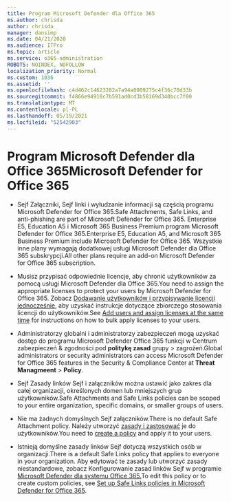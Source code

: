 ```yaml
---
title: Program Microsoft Defender dla Office 365
ms.author: chrisda
author: chrisda
manager: dansimp
ms.date: 04/21/2020
ms.audience: ITPro
ms.topic: article
ms.service: o365-administration
ROBOTS: NOINDEX, NOFOLLOW
localization_priority: Normal
ms.custom: 1036
ms.assetid: ''
ms.openlocfilehash: c4d462c14623282a7a94a0009275c4f36c70d33b
ms.sourcegitcommit: f4866e94918c7b591ad0cd3b58169d340bcc7f00
ms.translationtype: MT
ms.contentlocale: pl-PL
ms.lasthandoff: 05/19/2021
ms.locfileid: "52542903"
---
```

# <a name="microsoft-defender-for-office-365"></a><span data-ttu-id="98ce4-102">Program Microsoft Defender dla Office 365</span><span class="sxs-lookup"><span data-stu-id="98ce4-102">Microsoft Defender for Office 365</span></span>

- <span data-ttu-id="98ce4-103">Sejf Załączniki, Sejf linki i wyłudzanie informacji są częścią programu Microsoft Defender for Office 365.</span><span class="sxs-lookup"><span data-stu-id="98ce4-103">Safe Attachments, Safe Links, and anti-phishing are part of Microsoft Defender for Office 365.</span></span> <span data-ttu-id="98ce4-104">Enterprise E5, Education A5 i Microsoft 365 Business Premium program Microsoft Defender for Office 365.</span><span class="sxs-lookup"><span data-stu-id="98ce4-104">Enterprise E5, Education A5, and Microsoft 365 Business Premium include Microsoft Defender for Office 365.</span></span> <span data-ttu-id="98ce4-105">Wszystkie inne plany wymagają dodatkowej usługi Microsoft Defender dla Office 365 subskrypcji.</span><span class="sxs-lookup"><span data-stu-id="98ce4-105">All other plans require an add-on Microsoft Defender for Office 365 subscription.</span></span>

- <span data-ttu-id="98ce4-106">Musisz przypisać odpowiednie licencje, aby chronić użytkowników za pomocą usługi Microsoft Defender dla Office 365.</span><span class="sxs-lookup"><span data-stu-id="98ce4-106">You need to assign the appropriate licenses to protect your users by Microsoft Defender for Office 365.</span></span> <span data-ttu-id="98ce4-107">Zobacz [Dodawanie użytkowników i przypisywanie licencji jednocześnie,](/microsoft-365/admin/add-users/add-users) aby uzyskać instrukcje dotyczące zbiorczego stosowania licencji do użytkowników.</span><span class="sxs-lookup"><span data-stu-id="98ce4-107">See [Add users and assign licenses at the same time](/microsoft-365/admin/add-users/add-users) for instructions on how to bulk apply licenses to your users.</span></span>

- <span data-ttu-id="98ce4-108">Administratorzy globalni i administratorzy zabezpieczeń mogą uzyskać dostęp do programu Microsoft Defender Office 365 funkcji w Centrum zabezpieczeń & zgodności pod **politykę zasad** grupy \> zagrożeń.</span><span class="sxs-lookup"><span data-stu-id="98ce4-108">Global administrators or security administrators can access Microsoft Defender for Office 365 features in the Security & Compliance Center at **Threat Managmeent** \> **Policy**.</span></span>

- <span data-ttu-id="98ce4-109">Sejf Zasady linków Sejf i załączników można ustawić jako zakres dla całej organizacji, określonych domen lub mniejszych grup użytkowników.</span><span class="sxs-lookup"><span data-stu-id="98ce4-109">Safe Attachments and Safe Links policies can be scoped to your entire organization, specific domains, or smaller groups of users.</span></span>

- <span data-ttu-id="98ce4-110">Nie ma żadnych domyślnych Sejf załączników.</span><span class="sxs-lookup"><span data-stu-id="98ce4-110">There is no default  Safe Attachment policy.</span></span> <span data-ttu-id="98ce4-111">Należy utworzyć [zasady i zastosować](/microsoft-365/security/office-365-security/set-up-atp-safe-attachments-policies) je do użytkowników.</span><span class="sxs-lookup"><span data-stu-id="98ce4-111">You need to [create a policy](/microsoft-365/security/office-365-security/set-up-atp-safe-attachments-policies) and apply it to your users.</span></span>

- <span data-ttu-id="98ce4-112">Istnieją domyślne zasady linków Sejf dotyczą wszystkich osób w organizacji.</span><span class="sxs-lookup"><span data-stu-id="98ce4-112">There is a default Safe Links policy that applies to everyone in your organization.</span></span> <span data-ttu-id="98ce4-113">Aby edytować te zasady lub utworzyć zasady niestandardowe, zobacz Konfigurowanie zasad linków Sejf w programie [Microsoft Defender dla systemu Office 365.](/microsoft-365/security/office-365-security/set-up-atp-safe-links-policies)</span><span class="sxs-lookup"><span data-stu-id="98ce4-113">To edit this policy or to create custom policies, see [Set up Safe Links policies in Microsoft Defender for Office 365](/microsoft-365/security/office-365-security/set-up-atp-safe-links-policies).</span></span>

